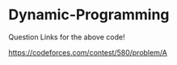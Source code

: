 # Dynamic-Programming
Question Links for the above code!
 
     
https://codeforces.com/contest/580/problem/A        


